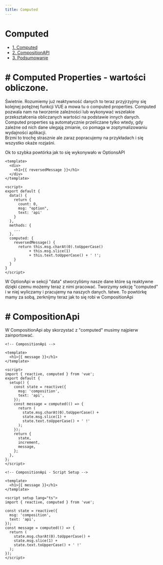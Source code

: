 ```yaml
---
title: Computed
---
```


<h1 class='text-white mb-10 mt-5 text-2xl uppercase text-center'>
  Computed
</h1>

- [1. Computed](#1-options)
- [2. CompositionAPI](#2-composition)
- [3. Podsumowanie](#3-summary)

<TextBoxMD>
  <h1 class="text-2xl font-semibold">
    <span class='text-green-500 forn-bold'>#</span>  Computed Properties - wartości obliczone.
  </h1>
  <p class='my-2'>
    Świetnie. Rozumiemy już reaktywność danych to teraz przyjrzyjmy się kolejnej potężnej funkcji VUE a mowa tu o computed properties. Computed pozwala nam na tworzenie zależności lub wykonywać wszelakie przekształcenia obliczanych wartości na podstawie innych danych. Computed properties są automatycznie przeliczane tylko wtedy, gdy zależne od nich dane ulegają zmianie, co pomaga w zoptymalizowaniu wydajności aplikacji. <br>
    Brzmi to trochę strasznie ale zaraz popracujemy na przykładach i się wszystko okaże rozjaśni.
  </p>
  <p>
    Ok to szybka powtórka jak to się wykonywało w OptionsAPI
  </p>
</TextBoxMD>

```vue
<template>
  <div>
    <h1>{{ reversedMessage }}</h1>
  </div>
</template>

<script>
export default {
  data() {
    return {
      count: 0,
      msg: "option",
      text: 'api'
    }
  },
  methods: {
    ...
  },
  computed: {
    reversedMessage() {
      return this.msg.charAt(0).toUpperCase() 
           + this.msg.slice(1) 
           + this.text.toUpperCase() + ' !';
    }
  }
}
</script>

```

<TextBoxMD>
  <p>W OptionApi w sekcji "data" stworzyliśmy nasze dane które są reaktywne dzięki czemu możemy teraz z nimi pracować. Tworzymy sekcję "computed" i w niej wyliczamy i pracujemy na naszych danych. łatwe. To powtórkę mamy za sobą, zerknijmy teraz jak to się robi w CompositionApi</p>
</TextBoxMD>

<TextBoxMD>
  <h1 class="text-2xl font-semibold mb-6">
    <span class='text-green-500 forn-bold'>#</span>  CompositionApi
  </h1>
  <p class='my-2'>
    W CompositionApi aby skorzystać z "computed" musimy najpierw zainportować.
  </p>
</TextBoxMD>

<div class='flex justify-center flex-wrap'>

```vue
<!-- CompositionApi -->

<template>
  <h1>{{ message }}</h1>
</template>

<script>
import { reactive, computed } from 'vue';
export default {
  setup() {
    const state = reactive({
      msg: 'composition',
      text: 'api',
    });
    const message = computed(() => {
      return (
        state.msg.charAt(0).toUpperCase() +
        state.msg.slice(1) +
        state.text.toUpperCase() + ' !'
      );
    });
    return {
      state,
      increment,
      message,
    };
  },
};
</script>
```

```vue
<!-- CompositionApi - Script Setup -->

<template>
  <h1>{{ message }}</h1>
</template>

<script setup lang="ts">
import { reactive, computed } from 'vue';

const state = reactive({
  msg: 'composition',
  text: 'api',
});
const message = computed(() => {
  return (
    state.msg.charAt(0).toUpperCase() +
    state.msg.slice(1) +
    state.text.toUpperCase() + ' !'
  );
});
</script>
```

</div>

<ExampleCom />